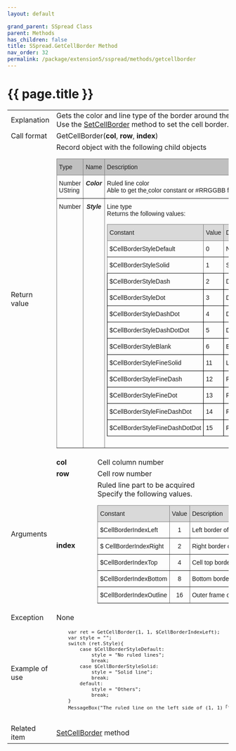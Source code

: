 ```yaml
---
layout: default

grand_parent: SSpread Class
parent: Methods
has_children: false
title: SSpread.GetCellBorder Method
nav_order: 32
permalink: /package/extension5/sspread/methods/getcellborder
---
```

# {{ page.title }}

<table>
  <tr>
    <td>Explanation</td>
    <td colspan="2">Gets the color and line type of the border around the cell. <br>Use the <a href="/package/extension5/sspread/methods/setcellborder">SetCellBorder</a> method to set the cell border.</td>
  </tr>
  <tr>
    <td>Call format</td>
    <td colspan="2">GetCellBorder(<b>col</b>, <b>row</b>, <b>index</b>)</td>
  </tr>
  <tr>
    <td>Return value</td>
    <td colspan="2">Record object with the following child objects<br><style type="text/css">
.tg  {border-collapse:collapse;border-spacing:0;}
.tg td{border-color:black;border-style:solid;border-width:1px;font-family:Arial, sans-serif;font-size:14px;
  overflow:hidden;padding:10px 5px;word-break:normal;}
.tg th{border-color:black;border-style:solid;border-width:1px;font-family:Arial, sans-serif;font-size:14px;
  font-weight:normal;overflow:hidden;padding:10px 5px;word-break:normal;}
.tg .tg-cqgq{background-color:#c0c0c0;border-color:inherit;font-family:Arial, Helvetica, sans-serif !important;text-align:center;
  vertical-align:top}
.tg .tg-0ss8{background-color:#c0c0c0;border-color:inherit;font-family:Arial, Helvetica, sans-serif !important;text-align:left;
  vertical-align:top}
.tg .tg-j5n6{border-color:inherit;font-family:Arial, Helvetica, sans-serif !important;text-align:left;vertical-align:top}
.tg .tg-pf8i{border-color:inherit;font-family:Arial, Helvetica, sans-serif !important;font-style:italic;font-weight:bold;
  text-align:center;vertical-align:top}
</style>
<table class="tg">
<thead>
  <tr>
    <th class="tg-0ss8">Type</th>
    <th class="tg-cqgq">Name</th>
    <th class="tg-0ss8">Description</th>
  </tr>
</thead>
<tbody>
  <tr>
    <td class="tg-j5n6">Number<br>UString</td>
    <td class="tg-pf8i">Color</td>
    <td class="tg-j5n6">Ruled line color<br>Able to get the<a href="https://biz-collections.com/support/webpages/html/onlinemanual/browser/crs/base/color.htm" target="_blank" rel="noopener noreferrer"> </a>color constant or #RRGGBB format</td>
  </tr>
  <tr>
    <td class="tg-j5n6">Number</td>
    <td class="tg-pf8i">Style </td>
    <td class="tg-j5n6">Line type<br>Returns the following values:<br><style type="text/css">
.tg  {border-collapse:collapse;border-spacing:0;}
.tg td{border-color:black;border-style:solid;border-width:1px;font-family:Arial, sans-serif;font-size:14px;
  overflow:hidden;padding:10px 5px;word-break:normal;}
.tg th{border-color:black;border-style:solid;border-width:1px;font-family:Arial, sans-serif;font-size:14px;
  font-weight:normal;overflow:hidden;padding:10px 5px;word-break:normal;}
.tg .tg-23hc{background-color:#D9D9D9;border-color:inherit;font-family:Arial, Helvetica, sans-serif !important;text-align:left;
  vertical-align:top}
.tg .tg-j5n6{border-color:inherit;font-family:Arial, Helvetica, sans-serif !important;text-align:left;vertical-align:top}
.tg .tg-0lax{text-align:left;vertical-align:top}
</style>
<table class="tg">
<thead>
  <tr>
    <th class="tg-23hc">Constant</th>
    <th class="tg-23hc">Value</th>
    <th class="tg-23hc">Description</th>
  </tr>
</thead>
<tbody>
  <tr>
    <td class="tg-j5n6">$CellBorderStyleDefault</td>
    <td class="tg-j5n6">0</td>
    <td class="tg-j5n6">No borders (display default grid)</td>
  </tr>
  <tr>
    <td class="tg-j5n6">$CellBorderStyleSolid</td>
    <td class="tg-j5n6">1</td>
    <td class="tg-j5n6">Solid line</td>
  </tr>
  <tr>
    <td class="tg-0lax">$CellBorderStyleDash</td>
    <td class="tg-0lax">2</td>
    <td class="tg-0lax">Dashed line</td>
  </tr>
  <tr>
    <td class="tg-0lax">$CellBorderStyleDot</td>
    <td class="tg-0lax">3</td>
    <td class="tg-0lax">Dotted line</td>
  </tr>
  <tr>
    <td class="tg-0lax">$CellBorderStyleDashDot</td>
    <td class="tg-0lax">4</td>
    <td class="tg-0lax">Dash dotted line</td>
  </tr>
  <tr>
    <td class="tg-0lax">$CellBorderStyleDashDotDot</td>
    <td class="tg-0lax">5</td>
    <td class="tg-0lax">Dash double-dotted line</td>
  </tr>
  <tr>
    <td class="tg-0lax">$CellBorderStyleBlank</td>
    <td class="tg-0lax">6</td>
    <td class="tg-0lax">Erase ruled lines and grid lines</td>
  </tr>
  <tr>
    <td class="tg-0lax">$CellBorderStyleFineSolid</td>
    <td class="tg-0lax">11</td>
    <td class="tg-0lax">Line with every other dot</td>
  </tr>
  <tr>
    <td class="tg-0lax">$CellBorderStyleFineDash</td>
    <td class="tg-0lax">12</td>
    <td class="tg-0lax">Fine dashed line</td>
  </tr>
  <tr>
    <td class="tg-0lax">$CellBorderStyleFineDot</td>
    <td class="tg-0lax">13</td>
    <td class="tg-0lax">Fine dotted line</td>
  </tr>
  <tr>
    <td class="tg-0lax">$CellBorderStyleFineDashDot</td>
    <td class="tg-0lax">14</td>
    <td class="tg-0lax">Fine dash dotted line</td>
  </tr>
  <tr>
    <td class="tg-0lax">$CellBorderStyleFineDashDotDot</td>
    <td class="tg-0lax">15</td>
    <td class="tg-0lax">Fine dash double-dotted line</td>
  </tr>
</tbody>
</table></td>
  </tr>
</tbody>
</table></td>
  </tr>  
  <tr>
    <td rowspan="3">Arguments</td>
    <td><b>col</b></td>
    <td>Cell column number</td>
  </tr>
  <tr>
    <td><b>row</b></td>
    <td>Cell row number</td>
  </tr>
  <tr>
    <td><b>index</b></td>
    <td>Ruled line part to be acquired<br>Specify the following values.<br><style type="text/css">
.tg  {border-collapse:collapse;border-spacing:0;}
.tg td{border-color:black;border-style:solid;border-width:1px;font-family:Arial, sans-serif;font-size:14px;
  overflow:hidden;padding:10px 5px;word-break:normal;}
.tg th{border-color:black;border-style:solid;border-width:1px;font-family:Arial, sans-serif;font-size:14px;
  font-weight:normal;overflow:hidden;padding:10px 5px;word-break:normal;}
.tg .tg-23hc{background-color:#D9D9D9;border-color:inherit;font-family:Arial, Helvetica, sans-serif !important;text-align:left;
  vertical-align:top}
.tg .tg-c3ow{border-color:inherit;text-align:center;vertical-align:top}
.tg .tg-z50u{background-color:#D9D9D9;border-color:inherit;font-family:Arial, Helvetica, sans-serif !important;text-align:center;
  vertical-align:top}
.tg .tg-0pky{border-color:inherit;text-align:left;vertical-align:top}
</style>
<table class="tg">
<thead>
  <tr>
    <th class="tg-23hc">Constant</th>
    <th class="tg-z50u">Value</th>
    <th class="tg-23hc">Description</th>
  </tr>
</thead>
<tbody>
  <tr>
    <td class="tg-0pky">$CellBorderIndexLeft</td>
    <td class="tg-c3ow">1</td>
    <td class="tg-0pky">Left border of cell</td>
  </tr>
  <tr>
    <td class="tg-0pky">$ CellBorderIndexRight</td>
    <td class="tg-c3ow">2</td>
    <td class="tg-0pky">Right border of cell</td>
  </tr>
  <tr>
    <td class="tg-0pky">$CellBorderIndexTop</td>
    <td class="tg-c3ow">4</td>
    <td class="tg-0pky">Cell top border</td>
  </tr>
  <tr>
    <td class="tg-0pky">$CellBorderIndexBottom</td>
    <td class="tg-c3ow">8</td>
    <td class="tg-0pky">Bottom border of cell</td>
  </tr>
  <tr>
    <td class="tg-0pky">$CellBorderIndexOutline</td>
    <td class="tg-c3ow">16</td>
    <td class="tg-0pky">Outer frame of cell range</td>
  </tr>
</tbody>
</table></td>
  </tr>
  <tr>
    <td>Exception</td>
    <td colspan="2">None</td>
  </tr>
  <tr>
    <td>Example of use</td>
    <td colspan="2"><code><pre>
    var ret = GetCellBorder(1, 1, $CellBorderIndexLeft);
    var style = "";
    switch (ret.Style){
        case $CellBorderStyleDefault:
            style = "No ruled lines";
            break;
        case $CellBorderStyleSolid:
            style = "Solid line";
            break;
        default:
            style = "Others";
            break;
    }
    MessageBox("The ruled line on the left side of (1, 1)「" + style + "」で、colour is" + str(ret.Color));
    </pre></code></td>
  </tr>
  <tr>
    <td>Related item</td>
    <td colspan="2"><a href="/package/extension5/sspread/methods/setcellborder">SetCellBorder</a> method</td>
  </tr>
</table>
